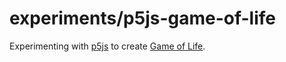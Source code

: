 # experiments/p5js-game-of-life

Experimenting with [p5js](https://p5js.org/) to create
[Game of Life](https://en.wikipedia.org/wiki/Conway%27s_Game_of_Life).
